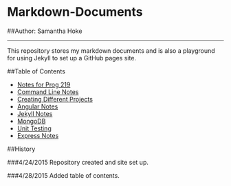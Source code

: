 # Markdown-Documents 
##Author: Samantha Hoke

----------------
This repository stores my markdown documents and is also a playground for using Jekyll to set up a GitHub pages site.

##Table of Contents
 - [Notes for Prog 219](https://github.com/SamanthaHoke/Markdown-Documents/blob/master/NotesForProg219.md)
 - [Command Line Notes](https://github.com/SamanthaHoke/Markdown-Documents/blob/master/commandLineNotes.md)
 - [Creating Different Projects](https://github.com/SamanthaHoke/Markdown-Documents/blob/master/CreatingDifferentProjects.md)
 - [Angular Notes](https://github.com/SamanthaHoke/Markdown-Documents/blob/master/AngularNotes.md)
 - [Jekyll Notes](https://github.com/SamanthaHoke/Markdown-Documents/blob/master/jekyllNotes.md)
 - [MongoDB](https://github.com/SamanthaHoke/Markdown-Documents/blob/master/mongoDB.md)
 - [Unit Testing](https://github.com/SamanthaHoke/Markdown-Documents/blob/master/unitTesting.md)
 - [Express Notes](https://github.com/SamanthaHoke/Markdown-Documents/blob/master/expressNotes.md)

##History

###4/24/2015
Repository created and site set up.

###4/28/2015
Added table of contents.
